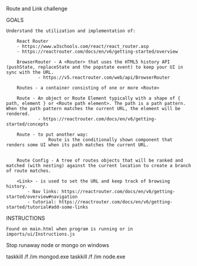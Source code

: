
Route and Link challenge

GOALS

    Understand the utilization and implementation of:

        React Router
        - https://www.w3schools.com/react/react_router.asp
        - https://reactrouter.com/docs/en/v6/getting-started/overview

        BrowserRouter - A <Router> that uses the HTML5 history API (pushState, replaceState and the popstate event) to keep your UI in sync with the URL.
                - https://v5.reactrouter.com/web/api/BrowserRouter

        Routes - a container consisting of one or more <Route>

        Route - An object or Route Element typically with a shape of { path, element } or <Route path element>. The path is a path pattern. When the path pattern matches the current URL, the element will be rendered.
                - https://reactrouter.com/docs/en/v6/getting-started/concepts

        Route - to put another way: 
                    Route is the conditionally shown component that renders some UI when its path matches the current URL.


        Route Config - A tree of routes objects that will be ranked and matched (with nesting) against the current location to create a branch of route matches.
            
        <Link> - is used to set the URL and keep track of browsing history.
            - Nav links: https://reactrouter.com/docs/en/v6/getting-started/overview#navigation
            - tutorial: https://reactrouter.com/docs/en/v6/getting-started/tutorial#add-some-links


INSTRUCTIONS

    Found on main.html when program is running or in imports/ui/Instructions.js



Stop runaway node or mongo on windows

taskkill /f /im mongod.exe
taskkill /f /im node.exe